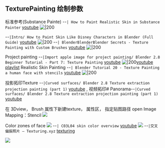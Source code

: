 ## TexturePainting 绘制参数
标准参考(Substance Painte)  --`| How to Paint Realistic Skin in Substance Painter` [youtube](https://youtu.be/jrDHqY96beY?t=110)
![|200](https://i.ytimg.com/vi/jrDHqY96beY/hqdefault.jpg)

--`|Intro/ How to Paint Skin Like Disney Characters in Blender (Full Guide)` [youtube](https://youtu.be/xIk3gF53cig?t=1)
![|200](https://i.ytimg.com/vi/xIk3gF53cig/hqdefault.jpg)
--`| BlenderBlenderBlender Secrets - Texture Painting with Custom Brushes` [youtube](https://youtu.be/uz03aeKQzYc?t=3)
![|200](https://i.ytimg.com/vi/uz03aeKQzYc/hqdefault.jpg)

Project painting
--`|Import apple image for project painting/ Blender 2.8 Beginner Tutorial - Part 7: Texture Painting` [youtube](https://youtu.be/lmbAs9jE1vI?t=898)
![|200](https://i.ytimg.com/vi/lmbAs9jE1vI/hqdefault.jpg)[youtube playlist](https://www.youtube.com/playlist?list=PL3UWN2F2M2C8-zUjbFlbgtWPQa0NXBsp0)
Realistic Skin Painting
--`| Blender Tutorial 20 - Texture Painting a human face with stencils` [youtube](https://youtu.be/QLI1uY2id20?t=1282)
![|200](https://i.ytimg.com/vi/QLI1uY2id20/hqdefault.jpg) 

投影拓印Texture --`|Curved surfaces/ Blender 2.8 Texture extraction projection painting (part 1)` [youtube](https://youtu.be/gz4qV5_zuMo?t=461) , 视频拓印# Panorama--`|Curved surfaces/ Blender 2.8 Texture extraction projection painting (part 1)` [youtube](https://youtu.be/gz4qV5_zuMo?t=461)



在 3Dview， Brush 属性下新建texture， 
属性区， 指定贴图路径 open Image
Mapping：Stencil
![](https://i.imgur.com/FQQspSy.png)


Color zones of face
![](https://i.imgur.com/VbZBfUR.png)
--`| C03L04 skin color overview` [youtube](https://youtu.be/18R-vjW1Gio?t=733)
![](https://cdn.shopify.com/s/files/1/0962/2878/files/albedo_large.png?2555881829773800226)
--`|交叉偏振照片 – Texturing.xyz` [texturing](https://texturing.xyz/pages/cross-polarized-photos)

![](https://i.imgur.com/9aB6wgR.png)